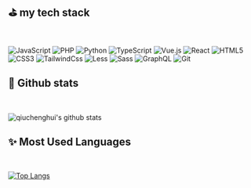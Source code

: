 ## ⛳️ my tech stack
<br>

![JavaScript](https://img.shields.io/badge/-JavaScript-%23F7DF1C?style=for-the-badge&logo=javascript&logoColor=000000)
![PHP](https://img.shields.io/badge/-Php-%230175C2?style=for-the-badge&logo=php&logoColor=white)
![Python](https://img.shields.io/badge/-Python-%23282C34?style=for-the-badge&logo=python)
![TypeScript](https://img.shields.io/badge/-TypeScript-007ACC?style=for-the-badge&logo=typescript&logoColor=white)
![Vue.js](https://img.shields.io/badge/-Vue.js-%232c3e50?style=for-the-badge&logo=vuedotjs)
![React](https://img.shields.io/badge/-React-%23282C34?style=for-the-badge&logo=react)
![HTML5](https://img.shields.io/badge/-HTML5-%23E44D27?style=for-the-badge&logo=html5&logoColor=ffffff)
![CSS3](https://img.shields.io/badge/-CSS3-%231572B6?style=for-the-badge&logo=css3)
![TailwindCss](https://img.shields.io/badge/-TailwindCss-%231a202c?style=for-the-badge&logo=tailwind-css)
![Less](https://img.shields.io/badge/-Less-%231d365d?style=for-the-badge&logo=less&logoColor=ffffff)
![Sass](https://img.shields.io/badge/-Sass-%23CC6699?style=for-the-badge&logo=sass&logoColor=ffffff)
![GraphQL](https://img.shields.io/badge/-GraphQL-E10098?style=for-the-badge&logo=graphql&logoColor=white)
![Git](https://img.shields.io/badge/-Git-%23F05032?style=for-the-badge&logo=git&logoColor=%23ffffff)
<br>
## 🚀 Github stats
<br>

![qiuchenghui's github stats](https://github-readme-stats.vercel.app/api?show_icons=true&theme=default&username=qiuchenghui)
<br>
## ✨ Most Used Languages
<br>

[![Top Langs](https://github-readme-stats.vercel.app/api/top-langs/?username=qiuchenghui&layout=compact)](https://github.com/qiuchenghui/qiuchenghui)


